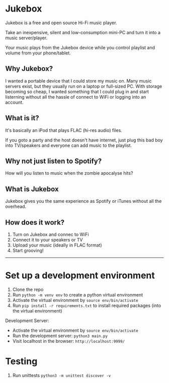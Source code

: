 # Jukebox
Jukebox is a free and open source Hi-Fi music player.

Take an inexpensive, silent and low-consumption mini-PC and turn it into a music server/player.

Your music plays from the Jukebox device while you control playlist and volume from your phone/tablet.  
 
## Why Jukebox?
I wanted a portable device that I could store my music on. Many music servers exist, but they usually run on a laptop or full-sized PC. With storage becoming so cheap, I wanted something that I could plug in and start listerning without all the hassle of connect to WiFi or logging into an account. 

## What is it? 
It's basically an iPod that plays FLAC (hi-res audio) files. 

If you goto a party and the host doesn't have internet, just plug this bad boy into TV/speakers and everyone can add music to the playlist.

## Why not just listen to Spotify?
How will you listen to music when the zombie apocalyse hits?

## What is Jukebox
Jukebox gives you the same experience as Spotify or iTunes without all the overhead.

## How does it work?
1. Turn on Jukebox and connec to WiFi
2. Connect it to your speakers or TV
3. Upload your music (ideally in FLAC format)
4. Start grooving!

------

# Set up a development environment

1. Clone the repo
2. Run `python -m venv env` to create a python virtual environment
3. Activate the virtual environment by `source env/bin/activate`
4. Run `pip install -r requirements.txt` to install required packages (into the virtual environment)

Development Server:
- Activate the virtual environment by `source env/bin/activate`
- Run the development server: `python3 main.py`
- Visit localhost in the browser: `http://localhost:9999/`

# Testing

1. Run unittests `python3 -m unittest discover -v`
